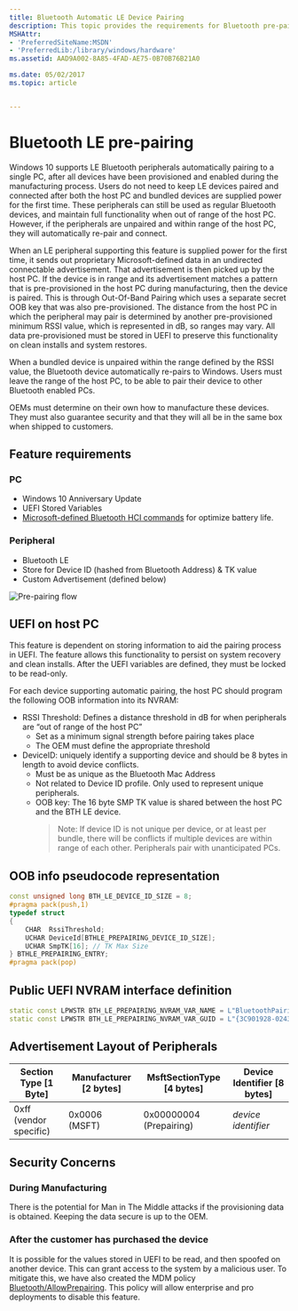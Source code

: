 ```yaml
---
title: Bluetooth Automatic LE Device Pairing
description: This topic provides the requirements for Bluetooth pre-pairing in Windows 10.
MSHAttr:
- 'PreferredSiteName:MSDN'
- 'PreferredLib:/library/windows/hardware'
ms.assetid: AAD9A002-8A85-4FAD-AE75-0B70B76B21A0

ms.date: 05/02/2017
ms.topic: article


---
```


# Bluetooth LE pre-pairing
Windows 10 supports LE Bluetooth peripherals automatically pairing to a single PC, after all devices have been provisioned and enabled during the manufacturing process. Users do not need  to keep LE devices paired and connected after both the host PC and bundled devices are supplied power for the first time. These peripherals can still be used as regular Bluetooth devices, and maintain full functionality when out of range of the host PC. However, if the peripherals are unpaired and within range of the host PC, they will automatically re-pair and connect.
	
When an LE peripheral supporting this feature is supplied power for the first time, it sends out proprietary Microsoft-defined data in an undirected connectable advertisement. That advertisement is then picked up by the host PC. If the device is in range and its advertisement matches a pattern that is pre-provisioned in the host PC during manufacturing, then the device is paired. This is through Out-Of-Band Pairing which uses a separate secret OOB key that was also pre-provisioned. The distance from the host PC in which the peripheral may pair is determined by another pre-provisioned minimum RSSI value, which is represented in dB, so ranges may vary. All data pre-provisioned must be stored in UEFI to preserve this functionality on clean installs and system restores.

When a bundled device is unpaired within the range defined by the RSSI value, the Bluetooth device automatically re-pairs to Windows. Users must leave the range of the host PC, to be able to pair their device to other Bluetooth enabled PCs.

OEMs must determine on their own how to manufacture these devices. They must also guarantee security and that they will all be in the same box when shipped to customers.

## Feature requirements

### PC
- 	Windows 10 Anniversary Update
- 	UEFI Stored Variables
- 	[Microsoft-defined Bluetooth HCI commands](https://msdn.microsoft.com/en-us/library/windows/hardware/dn936814) for optimize battery life. 

### Peripheral
- Bluetooth LE
- Store for Device ID (hashed from Bluetooth Address) & TK value
- Custom Advertisement (defined below)

![Pre-pairing flow](../images/prepairflow.png)

## UEFI on host PC

This feature is dependent on storing information to aid the pairing process in UEFI. The feature allows this functionality to persist on system recovery and clean installs. After the UEFI variables are defined, they must be locked to be read-only. 

For each device supporting automatic pairing, the host PC should program the following OOB information into its NVRAM:
- RSSI Threshold: Defines a distance threshold in dB for when peripherals are “out of range of the host PC”
  -   Set as a minimum signal strength before pairing takes place
  -   The OEM must define the appropriate threshold
- DeviceID: uniquely identify a supporting device and should be 8 bytes in length to avoid device conflicts.
  - Must be as unique as the Bluetooth Mac Address
  - Not related to Device ID profile. Only used to represent unique peripherals.
  - OOB key: The 16 byte SMP TK value is shared between the host PC and the BTH LE device.
    > Note: If device ID is not unique per device, or at least per bundle, there will be conflicts if multiple devices are within range of each other. Peripherals  pair with unanticipated PCs.

## OOB info pseudocode representation
```cpp
const unsigned long BTH_LE_DEVICE_ID_SIZE = 8;
#pragma pack(push,1)
typedef struct
{
    CHAR  RssiThreshold;
    UCHAR DeviceId[BTHLE_PREPAIRING_DEVICE_ID_SIZE];
    UCHAR SmpTK[16]; // TK Max Size
} BTHLE_PREPAIRING_ENTRY;
#pragma pack(pop) 
```

## Public UEFI NVRAM interface definition
```cpp
static const LPWSTR BTH_LE_PREPAIRING_NVRAM_VAR_NAME = L"BluetoothPairingInfo";
static const LPWSTR BTH_LE_PREPAIRING_NVRAM_VAR_GUID = L"{3C901928-0243-4778-8ADC-BC2D3C6E6B0E}";
```

## Advertisement Layout of Peripherals

|Section Type [1 Byte]	| Manufacturer [2 bytes]	| MsftSectionType [4 bytes]	| Device Identifier [8 bytes]|
|-----------------------|---------------------------|---------------------------|----------------------------|
|0xff (vendor specific)	|0x0006 (MSFT)				|0x00000004 (Prepairing) 	| *device identifier* 		 |

## Security Concerns
### **During Manufacturing**
There is the potential for Man in The Middle attacks if the provisioning data is obtained. Keeping the data secure is up to the OEM. 
### **After the customer has purchased the device**
It is possible for the values stored in UEFI to be read, and then spoofed on another device. This can grant access to the system by a malicious user. To mitigate this, we have also created the MDM policy [Bluetooth/AllowPrepairing](https://msdn.microsoft.com/windows/hardware/commercialize/customize/mdm/policy-configuration-service-provider#bluetooth-allowprepairing). This policy will allow enterprise and pro deployments to disable this feature.
